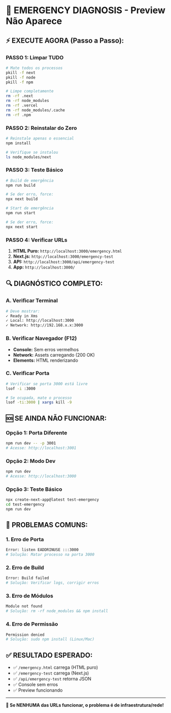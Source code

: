# 🚨 EMERGENCY DIAGNOSIS - Preview Não Aparece

## ⚡ EXECUTE AGORA (Passo a Passo):

### PASSO 1: Limpar TUDO
```bash
# Mate todos os processos
pkill -f next
pkill -f node
pkill -f npm

# Limpe completamente
rm -rf .next
rm -rf node_modules
rm -rf .vercel
rm -rf node_modules/.cache
rm -rf .npm
```

### PASSO 2: Reinstalar do Zero
```bash
# Reinstale apenas o essencial
npm install

# Verifique se instalou
ls node_modules/next
```

### PASSO 3: Teste Básico
```bash
# Build de emergência
npm run build

# Se der erro, force:
npx next build

# Start de emergência
npm run start

# Se der erro, force:
npx next start
```

### PASSO 4: Verificar URLs
1. **HTML Puro:** `http://localhost:3000/emergency.html`
2. **Next.js:** `http://localhost:3000/emergency-test`
3. **API:** `http://localhost:3000/api/emergency-test`
4. **App:** `http://localhost:3000/`

## 🔍 DIAGNÓSTICO COMPLETO:

### A. Verificar Terminal
```bash
# Deve mostrar:
✓ Ready in Xms
✓ Local: http://localhost:3000
✓ Network: http://192.168.x.x:3000
```

### B. Verificar Navegador (F12)
- **Console:** Sem erros vermelhos
- **Network:** Assets carregando (200 OK)
- **Elements:** HTML renderizando

### C. Verificar Porta
```bash
# Verificar se porta 3000 está livre
lsof -i :3000

# Se ocupada, mate o processo
lsof -ti:3000 | xargs kill -9
```

## 🆘 SE AINDA NÃO FUNCIONAR:

### Opção 1: Porta Diferente
```bash
npm run dev -- -p 3001
# Acesse: http://localhost:3001
```

### Opção 2: Modo Dev
```bash
npm run dev
# Acesse: http://localhost:3000
```

### Opção 3: Teste Básico
```bash
npx create-next-app@latest test-emergency
cd test-emergency
npm run dev
```

## 🔧 PROBLEMAS COMUNS:

### 1. Erro de Porta
```bash
Error: listen EADDRINUSE :::3000
# Solução: Matar processo na porta 3000
```

### 2. Erro de Build
```bash
Error: Build failed
# Solução: Verificar logs, corrigir erros
```

### 3. Erro de Módulos
```bash
Module not found
# Solução: rm -rf node_modules && npm install
```

### 4. Erro de Permissão
```bash
Permission denied
# Solução: sudo npm install (Linux/Mac)
```

## ✅ RESULTADO ESPERADO:

- ✅ `/emergency.html` carrega (HTML puro)
- ✅ `/emergency-test` carrega (Next.js)
- ✅ `/api/emergency-test` retorna JSON
- ✅ Console sem erros
- ✅ Preview funcionando

---

**🎯 Se NENHUMA das URLs funcionar, o problema é de infraestrutura/rede!**